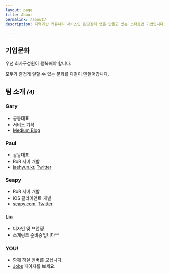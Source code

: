 ```yaml
---
layout: page
title: About
permalink: /about/
description: 지역기반 커뮤니티 서비스인 판교장터 앱을 만들고 있는 스타트업 기업입니다. 저희튼 팀 구성원이 즐겁게 일할 수 있는 기업문화를 중요하게 생각하고 있습니다.

---
```


## 기업문화
우선 회사구성원이 행복해야 합니다.

모두가 즐겁게 일할 수 있는 문화를 다같이 만들어갑니다.

## 팀 소개 *<small>(4)</small>*

### Gary
- 공동대표
- 서비스 기획
- [Medium Blog](https://medium.com/@yongal4783)

### Paul
- 공동대표
- RoR 서버 개발
- [jaehyun.kr](http://jaehyun.kr/), [Twitter](https://twitter.com/jaehyun)

### Seapy
- RoR 서버 개발
- iOS 클라이언트 개발
- [seapy.com](http://seapy.com/), [Twitter](https://twitter.com/seapy)

### Lia
- 디자인 및 브랜딩
- 소개링크 준비중입니다^^

### YOU!
- 함께 하실 멤버를 모십니다.
- [Jobs](/jobs) 페이지를 보세요.